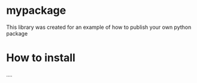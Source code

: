 # mypackage
This library was created for an example of how to publish your own python package

# How to install
....